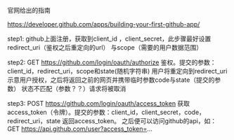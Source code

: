 官网给出的指南

https://developer.github.com/apps/building-your-first-github-app/

step1:
    github上面注册，获取到client_id ，client_secret，此步骤最好设置redirect_uri（鉴权之后重定向的url）
    与scope（需要的用户数据范围）

step2:
    GET https://github.com/login/oauth/authorize
    鉴权。提交的参数：client_id，redirect_uri，scope和state(随机字符串)
    用户将重定向到redirect_uri示意用户授权，之后将返回之前的网页并携带临时参数code与state（提交的参数）
    状态不匹配（参数？？）请求将被取消

step3:
    POST https://github.com/login/oauth/access_token
    获取access_token（令牌）。提交的参数：client_id，client_secret，code，redirect_uri，state
    返回access_token。
    之后便可以访问github的api，如：
    GET https://api.github.com/user?access_token=...
